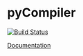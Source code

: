 pyCompiler
==========

[![Build Status](https://travis-ci.org/rrader/pyCompiler.png)](https://travis-ci.org/rrader/pyCompiler)

[Documentation](http://pycompiler.readthedocs.io/en/latest/langintro.html)
